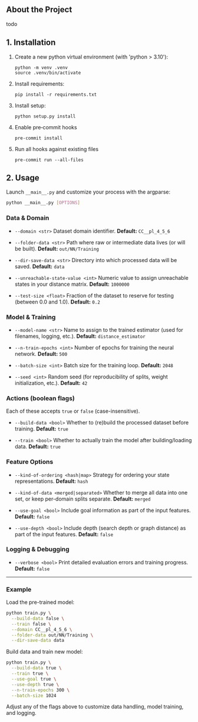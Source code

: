 
## About the Project

todo

## 1. Installation
1. Create a new python virtual environment (with 'python > 3.10'):
   ```
   python -m venv .venv
   source .venv/bin/activate
   ```
2. Install requirements:
   ```
   pip install -r requirements.txt
   ```
3. Install setup:
   ```
   python setup.py install
   ```
4. Enable pre‑commit hooks
   ```
   pre-commit install
   ```
5. Run all hooks against existing files
   ```
   pre-commit run --all-files
   ```

## 2. Usage

Launch `__main__.py` and customize your process with the argparse:

```bash
python __main__.py [OPTIONS]
```

### Data & Domain

* `--domain <str>`
  Dataset domain identifier.
  **Default:** `CC__pl_4_5_6`

* `--folder-data <str>`
  Path where raw or intermediate data lives (or will be built).
  **Default:** `out/NN/Training`

* `--dir-save-data <str>`
  Directory into which processed data will be saved.
  **Default:** `data`

* `--unreachable-state-value <int>`
  Numeric value to assign unreachable states in your distance matrix.
  **Default:** `1000000`

* `--test-size <float>`
  Fraction of the dataset to reserve for testing (between 0.0 and 1.0).
  **Default:** `0.2`

### Model & Training

* `--model-name <str>`
  Name to assign to the trained estimator (used for filenames, logging, etc.).
  **Default:** `distance_estimator`

* `--n-train-epochs <int>`
  Number of epochs for training the neural network.
  **Default:** `500`

* `--batch-size <int>`
  Batch size for the training loop.
  **Default:** `2048`

* `--seed <int>`
  Random seed (for reproducibility of splits, weight initialization, etc.).
  **Default:** `42`

### Actions (boolean flags)

Each of these accepts `true` or `false` (case-insensitive).

* `--build-data <bool>`
  Whether to (re)build the processed dataset before training.
  **Default:** `true`

* `--train <bool>`
  Whether to actually train the model after building/loading data.
  **Default:** `true`

### Feature Options

* `--kind-of-ordering <hash|map>`
  Strategy for ordering your state representations.
  **Default:** `hash`

* `--kind-of-data <merged|separated>`
  Whether to merge all data into one set, or keep per-domain splits separate.
  **Default:** `merged`

* `--use-goal <bool>`
  Include goal information as part of the input features.
  **Default:** `false`

* `--use-depth <bool>`
  Include depth (search depth or graph distance) as part of the input features.
  **Default:** `false`

### Logging & Debugging

* `--verbose <bool>`
  Print detailed evaluation errors and training progress.
  **Default:** `false`

---

### Example

Load the pre-trained model:

```bash
python train.py \
  --build-data false \
  --train false \
  --domain CC__pl_4_5_6 \
  --folder-data out/NN/Training \
  --dir-save-data data
```

Build data and train new model:

```bash
python train.py \
  --build-data true \
  --train true \
  --use-goal true \
  --use-depth true \
  --n-train-epochs 300 \
  --batch-size 1024
```

Adjust any of the flags above to customize data handling, model training, and logging.
